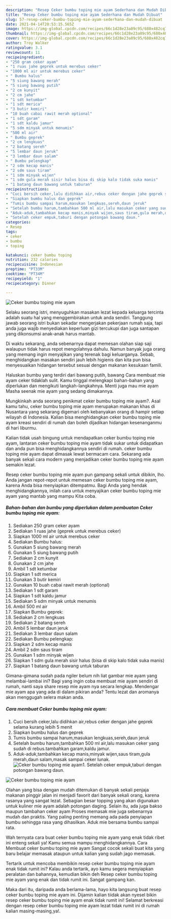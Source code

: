 ```yaml
---
description: "Resep Ceker bumbu toping mie ayam Sederhana dan Mudah Dibuat"
title: "Resep Ceker bumbu toping mie ayam Sederhana dan Mudah Dibuat"
slug: 57-resep-ceker-bumbu-toping-mie-ayam-sederhana-dan-mudah-dibuat
date: 2021-04-14T20:53:15.565Z
image: https://img-global.cpcdn.com/recipes/66c1d28e23a89c95/680x482cq70/ceker-bumbu-toping-mie-ayam-foto-resep-utama.jpg
thumbnail: https://img-global.cpcdn.com/recipes/66c1d28e23a89c95/680x482cq70/ceker-bumbu-toping-mie-ayam-foto-resep-utama.jpg
cover: https://img-global.cpcdn.com/recipes/66c1d28e23a89c95/680x482cq70/ceker-bumbu-toping-mie-ayam-foto-resep-utama.jpg
author: Troy Walker
ratingvalue: 3.1
reviewcount: 11
recipeingredient:
- "250 gram ceker ayam"
- "1 ruas jahe geprek untuk merebus ceker"
- "1000 ml air untuk merebus ceker"
- " Bumbu halus"
- "5 siung bawang merah"
- "5 siung bawang putih"
- "2 cm kunyit"
- "2 cm jahe"
- "1 sdt ketumbar"
- "1 sdt merica"
- "3 butir kemiri"
- "10 buah cabai rawit merah optional"
- "1 sdt garam"
- "1 sdt kaldu jamur"
- "5 sdm minyak untuk menumis"
- "500 ml air"
- " Bumbu geprek"
- "2 cm lengkuas"
- "2 batang sereh"
- "5 lembar daun jeruk"
- "3 lembar daun salam"
- " Bumbu pelengkap"
- "2 sdm kecap manis"
- "2 sdm saus tiram"
- "1 sdm minyak wijen"
- "1 sdm gula merah sisir halus bisa di skip kalo tidak suka manis"
- "1 batang daun bawang untuk taburan"
recipeinstructions:
- "Cuci bersih ceker,lalu didihkan air,rebus ceker dengan jahe geprek selama kurang lebih 5 menit"
- "Siapkan bumbu halus dan geprek"
- "Tumis bumbu sampai harum,masukan lengkuas,sereh,daun jeruk"
- "Setelah bumbu harum,tambahkan 500 ml air,lalu masukan ceker yang sudah di rebus.tambahkan garam,kaldu jamur."
- "Aduk-aduk,tambahkan kecap manis,minyak wijen,saus tiram,gula merah,daun salam,masak sampai ceker lunak."
- "Setelah ceker empuk,taburi dengan potongan bawang daun."
categories:
- Resep
tags:
- ceker
- bumbu
- toping

katakunci: ceker bumbu toping 
nutrition: 232 calories
recipecuisine: Indonesian
preptime: "PT33M"
cooktime: "PT34M"
recipeyield: "1"
recipecategory: Dinner

---
```



![Ceker bumbu toping mie ayam](https://img-global.cpcdn.com/recipes/66c1d28e23a89c95/680x482cq70/ceker-bumbu-toping-mie-ayam-foto-resep-utama.jpg)

Selaku seorang istri, menyuguhkan masakan lezat kepada keluarga tercinta adalah suatu hal yang menggembirakan untuk anda sendiri. Tanggung jawab seorang istri bukan sekadar mengerjakan pekerjaan rumah saja, tapi anda juga wajib menyediakan keperluan gizi tercukupi dan juga santapan yang dikonsumsi anak-anak harus mantab.

Di waktu  sekarang, anda sebenarnya dapat memesan olahan siap saji walaupun tidak harus repot mengolahnya dahulu. Namun banyak juga orang yang memang ingin menyajikan yang terenak bagi keluarganya. Sebab, menghidangkan masakan sendiri jauh lebih higienis dan kita pun bisa menyesuaikan hidangan tersebut sesuai dengan makanan kesukaan famili. 

Haluskan bumbu yang terdiri dari bawang putih, bawang Cara membuat mie ayam ceker tidaklah sulit. Kamu tinggal melengkapi bahan-bahan yang diperlukan dan mengikuti langkah-langkahnya. Menti juga mau mie ayam Masha seenak mie ayam yang sedang dimakannya.

Mungkinkah anda seorang penikmat ceker bumbu toping mie ayam?. Asal kamu tahu, ceker bumbu toping mie ayam merupakan makanan khas di Nusantara yang sekarang digemari oleh kebanyakan orang di hampir setiap wilayah di Indonesia. Kalian bisa menghidangkan ceker bumbu toping mie ayam kreasi sendiri di rumah dan boleh dijadikan hidangan kesenanganmu di hari liburmu.

Kalian tidak usah bingung untuk mendapatkan ceker bumbu toping mie ayam, lantaran ceker bumbu toping mie ayam tidak sukar untuk didapatkan dan anda pun bisa menghidangkannya sendiri di rumah. ceker bumbu toping mie ayam dapat dimasak lewat bermacam cara. Sekarang ada banyak sekali cara modern yang menjadikan ceker bumbu toping mie ayam semakin lezat.

Resep ceker bumbu toping mie ayam pun gampang sekali untuk dibikin, lho. Anda jangan repot-repot untuk memesan ceker bumbu toping mie ayam, karena Anda bisa menyiapkan ditempatmu. Bagi Anda yang hendak menghidangkannya, inilah cara untuk menyajikan ceker bumbu toping mie ayam yang mantab yang mampu Kita coba.

<!--inarticleads1-->

##### Bahan-bahan dan bumbu yang diperlukan dalam pembuatan Ceker bumbu toping mie ayam:

1. Sediakan 250 gram ceker ayam
1. Sediakan 1 ruas jahe (geprek untuk merebus ceker)
1. Siapkan 1000 ml air untuk merebus ceker
1. Sediakan  Bumbu halus:
1. Gunakan 5 siung bawang merah
1. Gunakan 5 siung bawang putih
1. Sediakan 2 cm kunyit
1. Gunakan 2 cm jahe
1. Ambil 1 sdt ketumbar
1. Siapkan 1 sdt merica
1. Gunakan 3 butir kemiri
1. Gunakan 10 buah cabai rawit merah (optional)
1. Sediakan 1 sdt garam
1. Siapkan 1 sdt kaldu jamur
1. Sediakan 5 sdm minyak untuk menumis
1. Ambil 500 ml air
1. Siapkan  Bumbu geprek:
1. Sediakan 2 cm lengkuas
1. Sediakan 2 batang sereh
1. Ambil 5 lembar daun jeruk
1. Sediakan 3 lembar daun salam
1. Sediakan  Bumbu pelengkap:
1. Siapkan 2 sdm kecap manis
1. Ambil 2 sdm saus tiram
1. Gunakan 1 sdm minyak wijen
1. Siapkan 1 sdm gula merah sisir halus (bisa di skip kalo tidak suka manis)
1. Siapkan 1 batang daun bawang untuk taburan


Gimana-gimana sudah pada ngiler belum nih liat gambar mie ayam yang melambai-lambai ini? Bagi yang ingin coba membuat mie ayam sendiri di rumah, nanti saya share resep mie ayam nya secara lengkap. Mendengar mie ayam apa yang ada di dalam pikiran anda? Tentu lezat dan aromanya akan menggugah selera makan anda. 

<!--inarticleads2-->

##### Cara membuat Ceker bumbu toping mie ayam:

1. Cuci bersih ceker,lalu didihkan air,rebus ceker dengan jahe geprek selama kurang lebih 5 menit
1. Siapkan bumbu halus dan geprek
1. Tumis bumbu sampai harum,masukan lengkuas,sereh,daun jeruk
1. Setelah bumbu harum,tambahkan 500 ml air,lalu masukan ceker yang sudah di rebus.tambahkan garam,kaldu jamur.
1. Aduk-aduk,tambahkan kecap manis,minyak wijen,saus tiram,gula merah,daun salam,masak sampai ceker lunak.
<img src="//assets-global.cpcdn.com/assets/icons/button_play-2c75c40dde080a61004c1f40b05d8f140eaff45d7e9e6481dc71c63d2e7c4909.png" alt="Ceker bumbu toping mie ayam">1. Setelah ceker empuk,taburi dengan potongan bawang daun.
<img src="//assets-global.cpcdn.com/assets/icons/button_play-2c75c40dde080a61004c1f40b05d8f140eaff45d7e9e6481dc71c63d2e7c4909.png" alt="Ceker bumbu toping mie ayam">

Olahan yang bisa dengan mudah ditemukan di banyak sekali penjaja makanan pinggir jalan ini menjadi favorit dari banyak sekali orang, karena rasanya yang sangat lezat. Sebagian besar topping yang akan digunakan untuk kuliner mie ayam adalah potongan daging. Selain itu, ada juga bakso maupun tambahan ceker ayam Proses memasak mie juga sebenarnya mudah dan praktis. Yang paling penting memang ada pada penyiapan bumbu sehingga rasa yang dihasilkan. Aduk mie bersama bumbu sampai rata. 

Wah ternyata cara buat ceker bumbu toping mie ayam yang enak tidak ribet ini enteng sekali ya! Kamu semua mampu menghidangkannya. Cara Membuat ceker bumbu toping mie ayam Sangat cocok sekali buat kita yang baru belajar memasak ataupun untuk kalian yang sudah jago memasak.

Tertarik untuk mencoba membikin resep ceker bumbu toping mie ayam enak tidak rumit ini? Kalau anda tertarik, ayo kamu segera menyiapkan peralatan dan bahannya, kemudian bikin deh Resep ceker bumbu toping mie ayam yang enak dan tidak rumit ini. Sangat gampang kan. 

Maka dari itu, daripada anda berlama-lama, hayo kita langsung buat resep ceker bumbu toping mie ayam ini. Dijamin kalian tiidak akan nyesel bikin resep ceker bumbu toping mie ayam enak tidak rumit ini! Selamat berkreasi dengan resep ceker bumbu toping mie ayam lezat tidak rumit ini di rumah kalian masing-masing,ya!.

